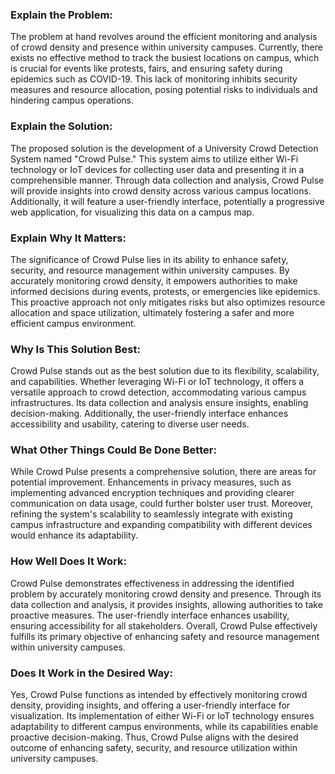 ### Explain the Problem:
The problem at hand revolves around the efficient monitoring and analysis of crowd density and presence within university campuses. Currently, there exists no effective method to track the busiest locations on campus, which is crucial for events like protests, fairs, and ensuring safety during epidemics such as COVID-19. This lack of monitoring inhibits security measures and resource allocation, posing potential risks to individuals and hindering campus operations.






### Explain the Solution:
The proposed solution is the development of a University Crowd Detection System named "Crowd Pulse." This system aims to utilize either Wi-Fi technology or IoT devices for collecting user data and presenting it in a comprehensible manner. Through data collection and analysis, Crowd Pulse will provide insights into crowd density across various campus locations. Additionally, it will feature a user-friendly interface, potentially a progressive web application, for visualizing this data on a campus map.

### Explain Why It Matters:
The significance of Crowd Pulse lies in its ability to enhance safety, security, and resource management within university campuses. By accurately monitoring crowd density, it empowers authorities to make informed decisions during events, protests, or emergencies like epidemics. This proactive approach not only mitigates risks but also optimizes resource allocation and space utilization, ultimately fostering a safer and more efficient campus environment.

### Why Is This Solution Best:
Crowd Pulse stands out as the best solution due to its flexibility, scalability, and capabilities. Whether leveraging Wi-Fi or IoT technology, it offers a versatile approach to crowd detection, accommodating various campus infrastructures. Its data collection and analysis ensure insights, enabling decision-making. Additionally, the user-friendly interface enhances accessibility and usability, catering to diverse user needs.

### What Other Things Could Be Done Better:
While Crowd Pulse presents a comprehensive solution, there are areas for potential improvement. Enhancements in privacy measures, such as implementing advanced encryption techniques and providing clearer communication on data usage, could further bolster user trust. Moreover, refining the system's scalability to seamlessly integrate with existing campus infrastructure and expanding compatibility with different devices would enhance its adaptability.

### How Well Does It Work:
Crowd Pulse demonstrates effectiveness in addressing the identified problem by accurately monitoring crowd density and presence. Through its data collection and analysis, it provides insights, allowing authorities to take proactive measures. The user-friendly interface enhances usability, ensuring accessibility for all stakeholders. Overall, Crowd Pulse effectively fulfills its primary objective of enhancing safety and resource management within university campuses.

### Does It Work in the Desired Way:
Yes, Crowd Pulse functions as intended by effectively monitoring crowd density, providing insights, and offering a user-friendly interface for visualization. Its implementation of either Wi-Fi or IoT technology ensures adaptability to different campus environments, while its capabilities enable proactive decision-making. Thus, Crowd Pulse aligns with the desired outcome of enhancing safety, security, and resource utilization within university campuses.
